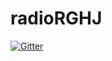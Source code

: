 # radioRGHJ

[![Gitter](https://badges.gitter.im/Join%20Chat.svg)](https://gitter.im/dsspiegel/radioRGHJ?utm_source=badge&utm_medium=badge&utm_campaign=pr-badge&utm_content=badge)